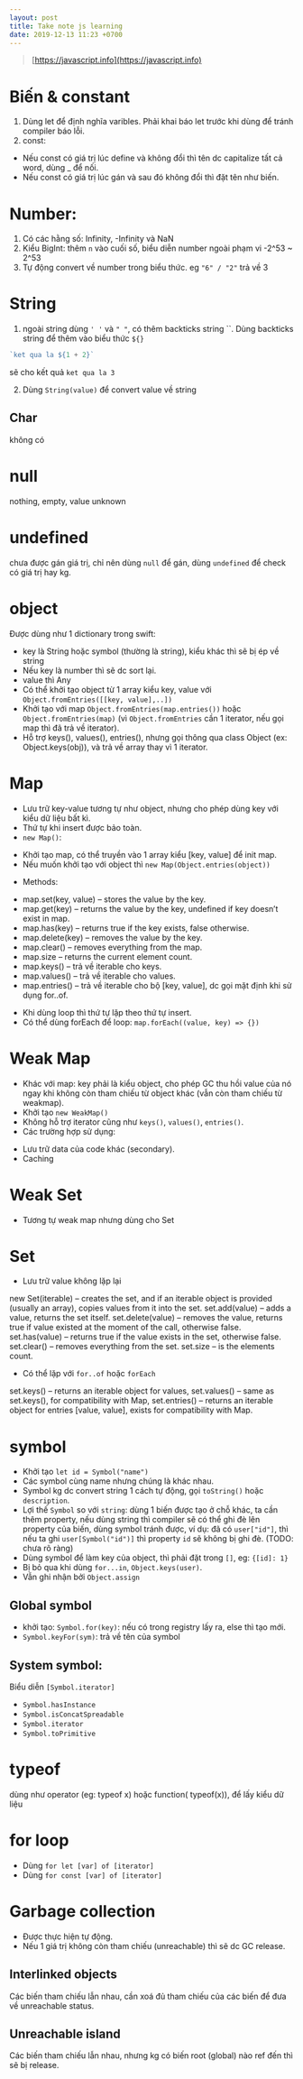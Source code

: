 ```yaml
---
layout: post
title: Take note js learning
date: 2019-12-13 11:23 +0700
---
```

> [https://javascript.info](https://javascript.info)

# Biến & constant
1. Dùng let để định nghĩa varibles. Phải khai báo let trước khi dùng để tránh compiler báo lỗi.
2. const: 
+ Nếu const có giá trị lúc define và không đổi thì tên dc capitalize tất cả word, dùng _ để nối.
+ Nếu const  có giá trị lúc gán và sau đó không đổi thì đặt tên như biến.

# Number:
1. Có các hằng số: Infinity, -Infinity và NaN
2. Kiểu BigInt: thêm `n` vào cuối số, biểu diễn number ngoài phạm vi -2^53 ~ 2^53 
3. Tự động convert về number trong biểu thức. eg `"6" / "2"` trả về 3

# String
1. ngoài string dùng `' '` và `" "`, có thêm backticks string ``. Dùng backticks string để thêm vào biểu thức `${}`

```js
`ket qua la ${1 + 2}`
```
sẽ cho kết quả  `ket qua la 3`

2. Dùng `String(value)` để convert value về string

## Char
không có 

# null
nothing, empty, value unknown

# undefined
chưa được gán giá trị, chỉ nên dùng `null` để gán, dùng `undefined` để check có giá trị hay kg.

# object
Được dùng như 1 dictionary trong swift: 
- key là String hoặc symbol (thường là string), kiểu khác thì sẽ bị ép về string
- Nếu key là number thì sẽ dc sort lại.
- value thì Any
- Có thể khởi tạo object từ 1 array kiểu key, value với `Object.fromEntries([[key, value],..])`
- Khởi tạo với map `Object.fromEntries(map.entries())` hoặc `Object.fromEntries(map)` (vì `Object.fromEntries` cần 1 iterator, nếu gọi map thì đã trả về iterator).
- Hỗ trợ keys(), values(), entries(), nhưng gọi thông qua class Object (ex: Object.keys(obj)), và trả về array thay vì 1 iterator.

# Map 
- Lưu trữ key-value tương tự như object, nhưng cho phép dùng key với kiểu dữ liệu bất kì.
- Thứ tự khi insert được bảo toàn.
- `new Map()`: 
+ Khởi tạo map, có thể truyền vào 1 array kiểu [key, value] để init map.
+ Nếu muốn khởi tạo với object thì `new Map(Object.entries(object))`
- Methods:
+ map.set(key, value) – stores the value by the key.
+ map.get(key) – returns the value by the key, undefined if key doesn’t exist in map.
+ map.has(key) – returns true if the key exists, false otherwise.
+ map.delete(key) – removes the value by the key.
+ map.clear() – removes everything from the map.
+ map.size – returns the current element count.
+ map.keys() – trả về iterable cho keys.
+ map.values() – trả về iterable cho values.
+ map.entries() – trả về iterable cho bộ [key, value], dc gọi mặt định khi sử dụng for..of.

- Khi dùng loop thì thứ tự lặp theo thứ tự insert.
- Có thể dùng forEach để loop: `map.forEach((value, key) => {})`

# Weak Map
- Khác với map: key phải là kiểu object, cho phép GC thu hồi value của nó ngay khi không còn tham chiếu từ object khác (vẫn còn tham chiếu từ weakmap).
- Khởi tạo `new WeakMap()`
- Không hỗ trợ iterator cũng như `keys()`, `values()`, `entries()`.
- Các trường hợp sử dụng: 
+ Lưu trữ data của code khác (secondary).
+ Caching

# Weak Set
- Tương tự weak map nhưng dùng cho Set

# Set
- Lưu trữ value không lặp lại

new Set(iterable) – creates the set, and if an iterable object is provided (usually an array), copies values from it into the set.
set.add(value) – adds a value, returns the set itself.
set.delete(value) – removes the value, returns true if value existed at the moment of the call, otherwise false.
set.has(value) – returns true if the value exists in the set, otherwise false.
set.clear() – removes everything from the set.
set.size – is the elements count.

- Có thể lặp với `for..of` hoặc `forEach`

set.keys() – returns an iterable object for values,
set.values() – same as set.keys(), for compatibility with Map,
set.entries() – returns an iterable object for entries [value, value], exists for compatibility with Map.



# symbol 
- Khởi tạo `let id = Symbol("name")`
- Các symbol cùng name nhưng chúng là khác nhau.
- Symbol kg dc convert string 1 cách tự động, gọi `toString()` hoặc `description`.
- Lợi thế `Symbol` so với `string`: dùng 1 biến được tạo ở chỗ khác, ta cần thêm property, nếu dùng string thì compiler sẽ có thể ghi đè lên property của biến, dùng symbol tránh được, ví dụ: đã có `user["id"]`, thì nếu ta ghi `user[Symbol("id")]` thì property `id` sẽ không bị ghi đè. (TODO: chưa rõ ràng)
- Dùng symbol để làm key của object, thì phải đặt trong `[]`, eg: `{[id]: 1}`
- Bị bỏ qua khi dùng `for...in`, `Object.keys(user)`.
- Vẫn ghi nhận bởi `Object.assign`

## Global symbol
- khởi tạo: `Symbol.for(key)`: nếu có trong registry lấy ra, else thì tạo mới.
- `Symbol.keyFor(sym)`: trả về tên của symbol

## System symbol:
Biểu diễn `[Symbol.iterator]`
- `Symbol.hasInstance`
- `Symbol.isConcatSpreadable`
- `Symbol.iterator`
- `Symbol.toPrimitive`

# typeof 
dùng như operator (eg: typeof x) hoặc function( typeof(x)), để lấy kiểu dữ liệu

# for loop
- Dùng `for let [var] of [iterator]`
- Dùng `for const [var] of [iterator]` 

# Garbage collection
- Được thực hiện tự động.
- Nếu 1 giá trị không còn tham chiếu (unreachable) thì sẽ dc GC release.

## Interlinked objects
Các biến tham chiếu lẫn nhau, cần xoá đủ tham chiếu của các biến để đưa về unreachable status.

## Unreachable island
Các biến tham chiếu lẫn nhau, nhưng kg có biến root (global) nào ref đến thì sẽ bị release.